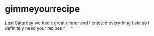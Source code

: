 gimmeyourrecipe
===============

Last Saturday we had a great dinner and I enjoyed everything I ate so I definitely need your recipes ^___^